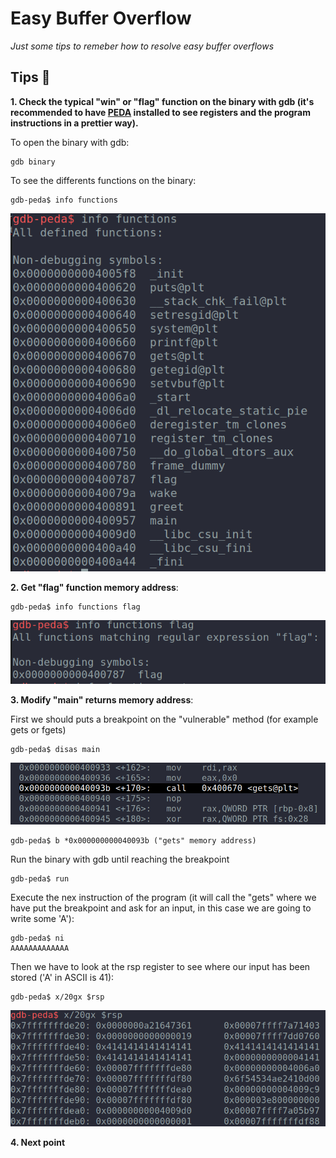 # Easy Buffer Overflow 
_Just some tips to remeber how to resolve easy buffer overflows_

## Tips 📝
**1.  Check the typical "win" or "flag" function on the binary with gdb (it's recommended to have [PEDA](https://github.com/longld/peda) installed to see registers and the program instructions in a prettier way).**

To open the binary with gdb:
```
gdb binary
```
To see the differents functions on the binary: 
```
gdb-peda$ info functions
```
![Functions Addresses](images/functions.png)


**2. Get "flag" function memory address**: 
```
gdb-peda$ info functions flag 
```

![Function Address](images/function_address.png)


**3. Modify "main" returns memory address**:

First we should puts a breakpoint on the "vulnerable" method (for example gets or fgets)

```
gdb-peda$ disas main
```
![Gets address](images/gets_address.png)

```
gdb-peda$ b *0x000000000040093b ("gets" memory address)
```

Run the binary with gdb until reaching the breakpoint

```
gdb-peda$ run
```
Execute the nex instruction of the program (it will call the "gets" where we have put the breakpoint and ask for an input, in this case we are going to write some 'A'):
```
gdb-peda$ ni
AAAAAAAAAAAAA
```
Then we have to look at the rsp register to see where our input has been stored ('A' in ASCII is 41): 
```
gdb-peda$ x/20gx $rsp
```
![RSP values](images/rsp_values.png)

**4. Next point**

